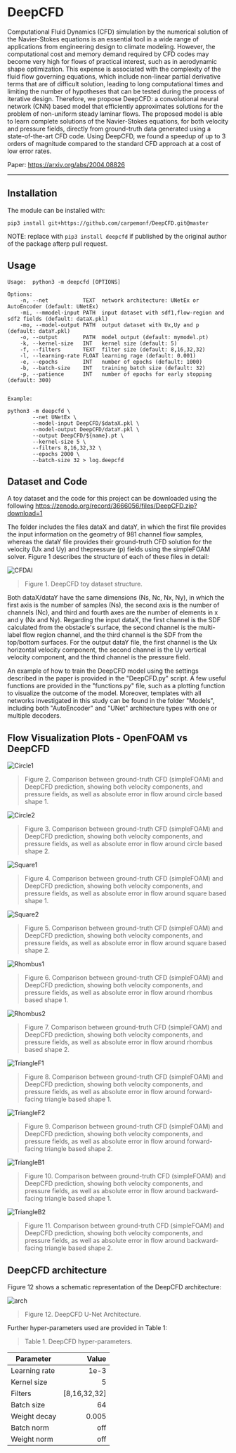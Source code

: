 # DeepCFD

Computational Fluid Dynamics (CFD) simulation by the numerical solution of the Navier-Stokes equations is an essential tool in a wide range of applications from engineering design to climate modeling. However, the computational cost and memory demand required by CFD codes may become very high for flows of practical interest, such as in aerodynamic shape optimization. This expense is associated with the complexity of the fluid flow governing equations, which include non-linear partial derivative terms that are of difficult solution, leading to long computational times and limiting the number of hypotheses that can be tested during the process of iterative design. Therefore, we propose DeepCFD: a convolutional neural network (CNN) based model that efficiently approximates solutions for the problem of non-uniform steady laminar flows. The proposed model is able to learn complete solutions of the Navier-Stokes equations, for both velocity and pressure fields, directly from ground-truth data generated using a state-of-the-art CFD code. Using DeepCFD, we found a speedup of up to 3 orders of magnitude compared to the standard CFD approach at a cost of low error rates.

Paper: https://arxiv.org/abs/2004.08826

---

## Installation

The module can be installed with:

```
pip3 install git+https://github.com/carpemonf/DeepCFD.git@master

```

NOTE: replace with `pip3 install deepcfd` if published by the original author of the package afterp pull request.

## Usage

```
Usage:  python3 -m deepcfd [OPTIONS]

Options:
    -n, --net           TEXT  network architecture: UNetEx or AutoEncoder (default: UNetEx)
    -mi, --mmodel-input PATH  input dataset with sdf1,flow-region and sdf2 fields (default: dataX.pkl)
    -mo, --model-output PATH  output dataset with Ux,Uy and p (default: dataY.pkl)
    -o, --output        PATH  model output (default: mymodel.pt)
    -k, --kernel-size   INT   kernel size (default: 5)
    -f, --filters       TEXT  filter size (default: 8,16,32,32)
    -l, --learning-rate FLOAT learning rage (default: 0.001)
    -e, --epochs        INT   number of epochs (default: 1000)
    -b, --batch-size    INT   training batch size (default: 32)
    -p, --patience      INT   number of epochs for early stopping (default: 300)


Example:

python3 -m deepcfd \
        --net UNetEx \
        --model-input DeepCFD/$dataX.pkl \
        --model-output DeepCFD/dataY.pkl \
        --output DeepCFD/${name}.pt \
        --kernel-size 5 \
        --filters 8,16,32,32 \
        --epochs 2000 \
        --batch-size 32 > log.deepcfd
```

## Dataset and Code

A toy dataset and the code for this project can be downloaded using the following https://zenodo.org/record/3666056/files/DeepCFD.zip?download=1

The folder includes the files dataX and dataY, in which the first file provides the input information on the geometry of 981 channel flow samples, whereas the dataY file provides their ground-truth CFD solution for the velocity (Ux and Uy) and thepressure (p) fields using the simpleFOAM solver. Figure 1 describes the structure of each of these files in detail:

![CFDAI](./ReadmeFiles/DataStruct.png)
> Figure 1. DeepCFD toy dataset structure.

Both dataX/dataY have the same dimensions (Ns, Nc, Nx, Ny), in which the first axis is the number of samples (Ns), the second axis is the number of channels (Nc), and third and fourth axes are the number of elements in x and y (Nx and Ny). Regarding the input dataX, the first channel is the SDF calculated from the obstacle's surface, the second channel is the multi-label flow region channel, and the third channel is the SDF from the top/bottom surfaces. For the output dataY file, the first channel is the Ux horizontal velocity component, the second channel is the Uy vertical velocity component, and the third channel is the pressure field.

An example of how to train the DeepCFD model using the settings described in the paper is provided in the "DeepCFD.py" script. A few useful functions are provided in the "functions.py" file, such as a plotting function to visualize the outcome of the model. Moreover, templates with all networks investigated in this study can be found in the folder "Models", including both "AutoEncoder" and "UNet" architecture types with one or multiple decoders.

## Flow Visualization Plots - OpenFOAM vs DeepCFD

![Circle1](./ReadmeFiles/circle1.png)
> Figure 2. Comparison between ground-truth CFD (simpleFOAM) and DeepCFD prediction, showing both velocity components, and pressure fields, as well as absolute error in flow around circle based shape 1.

![Circle2](./ReadmeFiles/circle2.png)
> Figure 3. Comparison between ground-truth CFD (simpleFOAM) and DeepCFD prediction, showing both velocity components, and pressure fields, as well as absolute error in flow around circle based shape 2.

![Square1](./ReadmeFiles/square1.png)
> Figure 4. Comparison between ground-truth CFD (simpleFOAM) and DeepCFD prediction, showing both velocity components, and pressure fields, as well as absolute error in flow around square based shape 1.

![Square2](./ReadmeFiles/square2.png)
> Figure 5. Comparison between ground-truth CFD (simpleFOAM) and DeepCFD prediction, showing both velocity components, and pressure fields, as well as absolute error in flow around square based shape 2.


![Rhombus1](./ReadmeFiles/rhombus1.png)
> Figure 6. Comparison between ground-truth CFD (simpleFOAM) and DeepCFD prediction, showing both velocity components, and pressure fields, as well as absolute error in flow around rhombus based shape 1.

![Rhombus2](./ReadmeFiles/rhombus2.png)
> Figure 7. Comparison between ground-truth CFD (simpleFOAM) and DeepCFD prediction, showing both velocity components, and pressure fields, as well as absolute error in flow around rhombus based shape 2.


![TriangleF1](./ReadmeFiles/triangleF1.png)
> Figure 8. Comparison between ground-truth CFD (simpleFOAM) and DeepCFD prediction, showing both velocity components, and pressure fields, as well as absolute error in flow around forward-facing triangle based shape 1.

![TriangleF2](./ReadmeFiles/triangleF2.png)
> Figure 9. Comparison between ground-truth CFD (simpleFOAM) and DeepCFD prediction, showing both velocity components, and pressure fields, as well as absolute error in flow around forward-facing triangle based shape 2.

![TriangleB1](./ReadmeFiles/triangleB1.png)
> Figure 10. Comparison between ground-truth CFD (simpleFOAM) and DeepCFD prediction, showing both velocity components, and pressure fields, as well as absolute error in flow around backward-facing triangle based shape 1.

![TriangleB2](./ReadmeFiles/triangleB2.png)
> Figure 11. Comparison between ground-truth CFD (simpleFOAM) and DeepCFD prediction, showing both velocity components, and pressure fields, as well as absolute error in flow around backward-facing triangle based shape 2.

## DeepCFD architecture

Figure 12 shows a schematic representation of the DeepCFD architecture:

![arch](./ReadmeFiles/arch.png)
> Figure 12. DeepCFD U-Net Architecture.

Further hyper-parameters used are provided in Table 1:

> Table 1. DeepCFD hyper-parameters.

| Parameter     | Value         | 
| ------------- |--------------:|
| Learning rate | 1e-3          | 
| Kernel size   | 5             | 
| Filters       | [8,16,32,32]  | 
| Batch size    | 64            | 
| Weight decay  | 0.005         | 
| Batch norm    | off           | 
| Weight norm   | off           | 




















